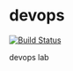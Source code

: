 # devops

[![Build Status](https://travis-ci.org/XMindTeam/devops.png)](https://travis-ci.org/XMindTeam/devops)


devops lab
